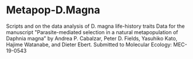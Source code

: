 # Metapop-D.Magna
Scripts and on the data analysis of D. magna life-history traits
Data for the manuscript "Parasite-mediated selection in a natural metapopulation of Daphnia magna” by Andrea P. Cabalzar, Peter D. Fields, Yasuhiko Kato, Hajime Watanabe, and Dieter Ebert. Submitted to Molecular Ecology: MEC-19-0543
